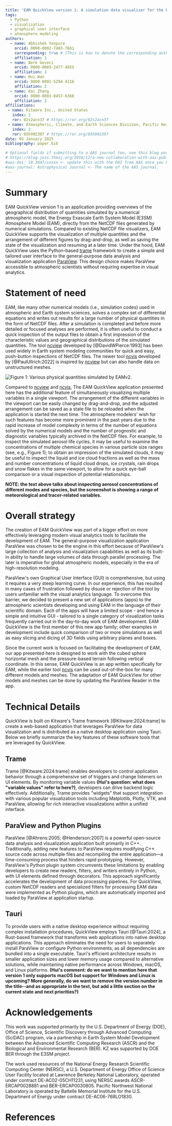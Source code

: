 ```yaml
---
title: 'EAM QuickView version 1: A simulation data visualizer for the E3SM Atmosphere Model'
tags:
  - Python
  - visualization
  - graphical user interface
  - atmosphere modeling
authors:
  - name: Abhishek Yenpure
    orcid: 0000-0002-7403-7661
    corresponding: true # (This is how to denote the corresponding author)
    affiliation: 1
  - name: Berk Geveci
    orcid: 0000-0003-2477-4855
    affiliation: 1
  - name: Hui Wan
    orcid: 0000-0001-5294-4116
    affiliation: 2
  - name: Kai Zhang
    orcid: 0000-0003-0457-6368
    affiliation: 2
affiliations:
 - name: Kitware Inc., United States
   index: 1
   ror: 02s2acn37 # https://ror.org/02s2acn37
 - name: Atmospheric, Climate, and Earth Sciences Division, Pacific Northwest National Laboratory, United States
   index: 2
   ror: 05h992307 # https://ror.org/05h992307
date: 05 January 2025
bibliography: paper.bib

# Optional fields if submitting to a AAS journal too, see this blog post:
# https://blog.joss.theoj.org/2018/12/a-new-collaboration-with-aas-publishing
#aas-doi: 10.3847/xxxxx <- update this with the DOI from AAS once you know it.
#aas-journal: Astrophysical Journal <- The name of the AAS journal.
---
```


# Summary

EAM QuickView version 1 is an application providing overviews of the geographical distribution of quantities simulated by a numerical atmospheric model, the Energy Exascale Earth System Model (E3SM) Atmosphere Model (EAM), directly from the NetCDF files generated by numerical simulations. Compared to existing NetCDF file visualizers, EAM QuickView supports the visualization of multiple quantities and the arrangement of different figures by drag-and-drop, as well as saving the state of the visualization and resuming at a later time. Under the hood, EAM QuickView uses the Python-based [trame](https://www.kitware.com/trame/) framework to create a simple and tailored user interface to the general-purpose data analysis and visualization application [ParaView](https://www.paraview.org/). This design choice makes ParaView accessible to atmospheric scientists without requiring expertise in visual analytics.

# Statement of need

EAM, like many other numerical models (i.e., simulation codes) used in atmospheric and Earth system sciences, solves a complex set of differential equations and writes out results for a large number of physical quantities in the form of NetCDF files. After a simulation is completed and before more detailed or focused analyses are performed, it is often useful to conduct a quick inspection of the output files to obtain a first impression of the characteristic values and geographical distributions of the simulated quantities. The tool [ncview](https://cirrus.ucsd.edu/ncview/) developed by [@DavidWPierce:1993] has been used widely in Earth system modeling communities for quick and easy, push-button inspections of NetCDF files. The newer tool [ncvis](https://github.com/SEATStandards/ncvis) developed by [@PaulUllrich:2022] is inspired by [ncview](https://cirrus.ucsd.edu/ncview/) but can also handle data on unstructured meshes.


![Figure 1: Various physical quantities simulated by EAMv2.](images/fig_EAMv2_aerosols.png)


Compared to [ncview](https://cirrus.ucsd.edu/ncview/) and [ncvis](https://github.com/SEATStandards/ncvis), The EAM QuickView application presented here has the additional feature of simultaneously visualizing multiple variables in a single viewport. The arrangement of the different variables in the viewport can be easily changed by drag-and-drop, and the adjusted arrangement can be saved as a state file to be reloaded when the application is started the next time. The atmosphere modelers' wish for such features has become more prominent in the past years due to the rapid increase of model complexity in terms of the number of equations solved by the numerical models and the number of prognostic and diagnostic variables typically archived in the NetCDF files. For example, to inspect the simulated aerosol life cycles, it may be useful to examine the concentrations of multiple chemical species in various particle size ranges (see, e.g., Figure 1); to obtain an impression of the simulated clouds, it may be useful to inspect the liquid and ice cloud fractions as well as the mass and number concentrations of liquid cloud drops, ice crystals, rain drops and snow flakes in the same viewport, to allow for a quick eye-ball comparison or a visual inspection of potential relationships.

**NOTE: the text above talks about inspecting aerosol concentrations of different modes and species, but the screenshot is showing a range of meteorological and tracer-related variables.**

# Overall strategy

The creation of EAM QuickView was part of a bigger effort on more effectively leveraging modern visual analytics tools to facilitate the development of EAM. The general-purpose visualization application ParaView was chosen to be the engine in this effort because of ParaView's large collection of analysis and visualization capabilities as well as its built-in ability to handle large volumes of data through parallel processing. The later is imperative for global atmospheric models, especially in the era of high-resolution modeling.

ParaView's own Graphical User Interface (GUI) is comprehensive, but using it requires a very steep learning curve. In our experience, this has resulted in many cases of frustration followed by disuse or rejection of the tool by users unfamiliar with the visual analytics language. To overcome this barrier, we decided to present a new set of applications (apps) to the atmospheric scientists developing and using EAM in the language of their scientific domain. Each of the apps will have a limited scope - and hence a simple and intuitive GUI - tailored to a single category of visualization tasks frequently carried out in the day-to-day work of EAM development. EAM QuickView is the first member of this new app family; other examples in development include quick comparison of two or more simulations as well as easy slicing and dicing of 3D fields using arbitrary planes and boxes.

Since the current work is focused on facilitating the development of EAM, our app presented here is designed to work with the cubed sphere horizontal mesh and the pressure-based terrain following vertical coordinate. In this sense, EAM QuickView is an app written specifically for EAM, while the earlier tool [ncvis](https://github.com/SEATStandards/ncvis) can be used out-of-the-box for many different models and meshes. The adaptation of EAM QuickView for other models and meshes can be done by updating the ParaView Reader in the app.

# Technical Details

QuickView is built on Kitware's Trame framework [@Kitware:2024:trame] to create a web-based application that leverages ParaView for data visualization and is distributed as a native desktop application using Tauri. Below we briefly summarize the key features of these software tools that are leveraged by QuickView.

## Trame

Trame [@Kitware:2024:trame] enables developers to control application behavior through a comprehensive set of triggers and change listeners on UI elements. By monitoring variable values **(Hui's question: what does "variable values" refer to here?)**, developers can drive backend logic effectively. Additionally, Trame provides "widgets" that support integration with various popular visualization tools including Matplotlib, Plotly, VTK, and ParaView, allowing for rich interactive visualizations within a unified interface.

## ParaView and Python Plugins

ParaView [@Ahrens:2005; @Henderson:2007] is a powerful open-source data analysis and visualization application built primarily in C++. Traditionally, adding new features to ParaView requires modifying C++ source code across multiple files and recompiling the entire application—a time-consuming process that hinders rapid prototyping. However, ParaView's Python plugin system circumvents these limitations by enabling developers to create new readers, filters, and writers entirely in Python, with UI elements defined through decorators. This approach significantly accelerates the development of data processing pipelines. For QuickView, custom NetCDF readers and specialized filters for processing EAM data were implemented as Python plugins, which are automatically imported and loaded by ParaView at application startup.

## Tauri

To provide users with a native desktop experience without requiring complex installation procedures, QuickView employs Tauri [@Tauri:2024], a Rust-based framework that transforms web applications into native desktop applications. This approach eliminates the need for users to separately install ParaView or configure Python environments, as all dependencies are bundled into a single executable. Tauri's efficient architecture results in smaller application sizes and lower memory usage compared to alternative solutions, while maintaining native performance across Windows, macOS, and Linux platforms.
**(Hui's comment: do we want to mention here that version 1 only supports macOS but support for Windows and Linux is upcoming? More generally, do we want to remove the version number in the title--and as appropriate in the text, but add a little section on the current state and next priorities?)**

# Acknowledgements

This work was supported primarily by the U.S. Department of Energy (DOE), Office of Science, Scientific Discovery through Advanced Computing (SciDAC) program, via a partnership in Earth System Model Development between the Advanced Scientific Computing Research (ASCR) and the Biological and Environmental Research (BER). KZ was supported by DOE BER through the E3SM project.

The work used resources of the National Energy Research Scientific Computing Center (NERSC), a U.S. Department of Energy Office of Science User Facility located at Lawrence Berkeley National Laboratory, operated under contract DE-AC02-05CH11231, using NERSC awards ASCR-ERCAP0028881 and BER-ERCAP0030805. Pacific Northwest National Laboratory is operated by Battelle Memorial Institute for the U.S. Department of Energy under contract DE-AC06-76RLO1830.

# References
